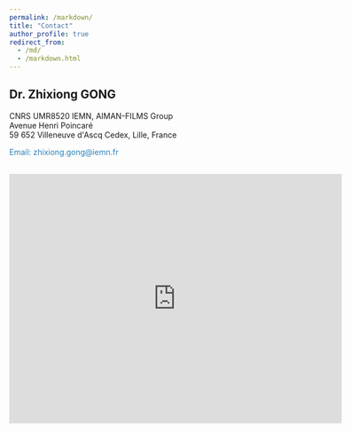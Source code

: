 ```yaml
---
permalink: /markdown/
title: "Contact"
author_profile: true
redirect_from: 
  - /md/
  - /markdown.html
---
```


## Dr. Zhixiong GONG

CNRS UMR8520 IEMN, AIMAN-FILMS Group<br />
Avenue Henri Poincaré<br />
59 652 Villeneuve d'Ascq Cedex, Lille, France<br />
<p style="color:rgb(41, 128, 185);">Email: zhixiong.gong@iemn.fr</p><br />

<iframe src="https://www.google.com/maps/embed?pb=!1m14!1m8!1m3!1d1296515.5526824542!2d3.137933!3d50.603763!3m2!1i1024!2i768!4f13.1!3m3!1m2!1s0x0%3A0xc7e0c4805cba4276!2sInstitut%20d&#39;%C3%A9lectronique%20de%20micro%C3%A9lectronique%20et%20de%20nanotechnologie!5e0!3m2!1sen!2sfr!4v1637404595425!5m2!1sen!2sfr" width="600" height="450" style="border:0;" allowfullscreen="" loading="lazy"></iframe>
